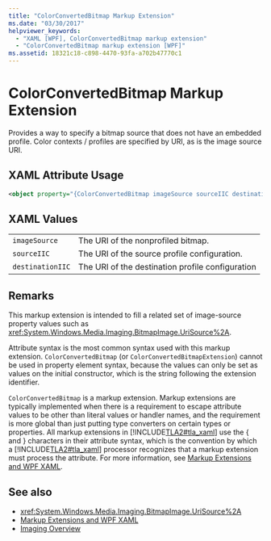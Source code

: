 ```yaml
---
title: "ColorConvertedBitmap Markup Extension"
ms.date: "03/30/2017"
helpviewer_keywords: 
  - "XAML [WPF], ColorConvertedBitmap markup extension"
  - "ColorConvertedBitmap markup extension [WPF]"
ms.assetid: 18321c18-c898-4470-93fa-a702b47770c1
---
```

# ColorConvertedBitmap Markup Extension
Provides a way to specify a bitmap source that does not have an embedded profile. Color contexts / profiles are specified by URI, as is the image source URI.  
  
## XAML Attribute Usage  
  
```xml  
<object property="{ColorConvertedBitmap imageSource sourceIIC destinationIIC}" ... />
```  
  
## XAML Values  
  
|||  
|-|-|  
|`imageSource`|The URI of the nonprofiled bitmap.|  
|`sourceIIC`|The URI of the source profile configuration.|  
|`destinationIIC`|The URI of the destination profile configuration|  
  
## Remarks  
 This markup extension is intended to fill a related set of image-source property values such as <xref:System.Windows.Media.Imaging.BitmapImage.UriSource%2A>.  
  
 Attribute syntax is the most common syntax used with this markup extension. `ColorConvertedBitmap` (or `ColorConvertedBitmapExtension`) cannot be used in property element syntax, because the values can only be set as values on the initial constructor, which is the string following the extension identifier.  
  
 `ColorConvertedBitmap` is a markup extension. Markup extensions are typically implemented when there is a requirement to escape attribute values to be other than literal values or handler names, and the requirement is more global than just putting type converters on certain types or properties. All markup extensions in [!INCLUDE[TLA2#tla_xaml](../../../includes/tla2sharptla-xaml-md.md)] use the { and } characters in their attribute syntax, which is the convention by which a [!INCLUDE[TLA2#tla_xaml](../../../includes/tla2sharptla-xaml-md.md)] processor recognizes that a markup extension must process the attribute. For more information, see [Markup Extensions and WPF XAML](markup-extensions-and-wpf-xaml.md).  
  
## See also

- <xref:System.Windows.Media.Imaging.BitmapImage.UriSource%2A>
- [Markup Extensions and WPF XAML](markup-extensions-and-wpf-xaml.md)
- [Imaging Overview](../graphics-multimedia/imaging-overview.md)
